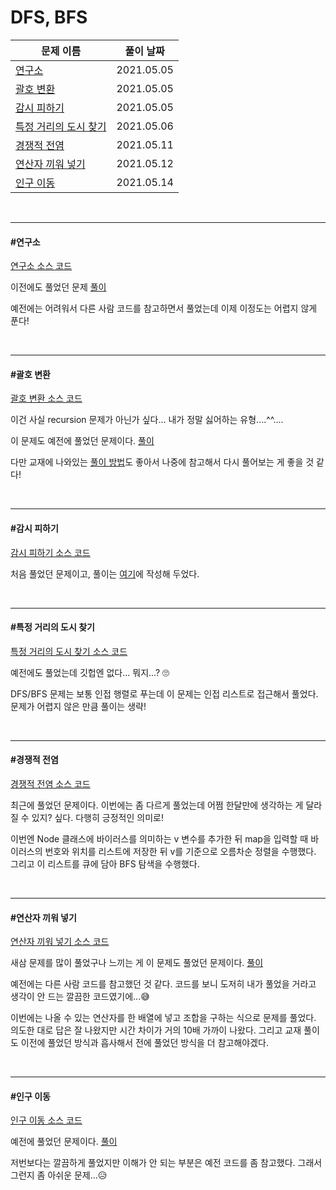 # DFS, BFS

| 문제 이름                                       | 풀이 날짜  |
| ----------------------------------------------- | ---------- |
| [연구소](#연구소)                               | 2021.05.05 |
| [괄호 변환](#괄호-변환)                         | 2021.05.05 |
| [감시 피하기](#감시-피하기)                     | 2021.05.05 |
| [특정 거리의 도시 찾기](#특정-거리의-도시-찾기) | 2021.05.06 |
| [경쟁적 전염](#경쟁적-전염)                     | 2021.05.11 |
| [연산자 끼워 넣기](#연산자-끼워-넣기)           | 2021.05.12 |
| [인구 이동](#인구-이동)                         | 2021.05.14 |

<br>

<hr>

#### #연구소

[연구소 소스 코드](https://github.com/hjyeon-n/java-for-coding-test/blob/master/DFS%2C%20BFS/hjyeon-n/%EA%B8%B0%EC%B6%9C%20%EB%AC%B8%EC%A0%9C/%EC%97%B0%EA%B5%AC%EC%86%8C.java)

이전에도 풀었던 문제 [풀이](https://github.com/hjyeon-n/Algorithm_study/blob/master/Problem%20Solving/2020.08/BFS%2C%20DFS.md#%EC%97%B0%EA%B5%AC%EC%86%8C) 

예전에는 어려워서 다른 사람 코드를 참고하면서 풀었는데 이제 이정도는 어렵지 않게 푼다!

<br>

<hr>

#### #괄호 변환

[괄호 변환 소스 코드](https://github.com/hjyeon-n/java-for-coding-test/blob/master/DFS%2C%20BFS/hjyeon-n/%EA%B8%B0%EC%B6%9C%20%EB%AC%B8%EC%A0%9C/%EA%B4%84%ED%98%B8%20%EB%B3%80%ED%99%98.java)

이건 사실 recursion 문제가 아닌가 싶다... 내가 정말 싫어하는 유형....^^....

이 문제도 예전에 풀었던 문제이다. [풀이](https://github.com/hjyeon-n/Algorithm_study/blob/master/Problem%20Solving/2020.09/Programmers.md#%EA%B4%84%ED%98%B8-%EB%B3%80%ED%99%98)

다만 교재에 나와있는 [풀이 방법](https://github.com/hjyeon-n/python-for-coding-test/blob/master/13/4.java)도 좋아서 나중에 참고해서 다시 풀어보는 게 좋을 것 같다!

<br>

<hr>

#### #감시 피하기

[감시 피하기 소스 코드](https://github.com/hjyeon-n/java-for-coding-test/blob/master/DFS%2C%20BFS/hjyeon-n/%EA%B8%B0%EC%B6%9C%20%EB%AC%B8%EC%A0%9C/%EA%B0%90%EC%8B%9C%20%ED%94%BC%ED%95%98%EA%B8%B0.java)

처음 풀었던 문제이고, 풀이는 [여기](https://github.com/hjyeon-n/Algorithm_study/blob/master/Problem%20Solving/2021.05/BFS%2C%20DFS.md#%EA%B0%90%EC%8B%9C-%ED%94%BC%ED%95%98%EA%B8%B0)에 작성해 두었다.

<br>

<hr>

#### #특정 거리의 도시 찾기

[특정 거리의 도시 찾기 소스 코드](https://github.com/hjyeon-n/java-for-coding-test/blob/master/DFS%2C%20BFS/hjyeon-n/%EA%B8%B0%EC%B6%9C%20%EB%AC%B8%EC%A0%9C/%ED%8A%B9%EC%A0%95%20%EA%B1%B0%EB%A6%AC%EC%9D%98%20%EB%8F%84%EC%8B%9C%20%EC%B0%BE%EA%B8%B0.java)

예전에도 풀었는데 깃헙엔 없다... 뭐지...? 🙄

DFS/BFS 문제는 보통 인접 행렬로 푸는데 이 문제는 인접 리스트로 접근해서 풀었다. 문제가 어렵지 않은 만큼 풀이는 생략!

<br>

<hr>

#### #경쟁적 전염

[경쟁적 전염 소스 코드](https://github.com/hjyeon-n/java-for-coding-test/blob/master/DFS%2C%20BFS/hjyeon-n/%EA%B8%B0%EC%B6%9C%20%EB%AC%B8%EC%A0%9C/%EA%B2%BD%EC%9F%81%EC%A0%81%20%EC%A0%84%EC%97%BC.java)

최근에 풀었던 문제이다. 이번에는 좀 다르게 풀었는데 어쩜 한달만에 생각하는 게 달라질 수 있지? 싶다. 다행히 긍정적인 의미로!

이번엔 Node 클래스에 바이러스를 의미하는 v 변수를 추가한 뒤 map을 입력할 때 바이러스의 번호와 위치를 리스트에 저장한 뒤 v를 기준으로 오름차순 정렬을 수행했다. 그리고 이 리스트를 큐에 담아 BFS 탐색을 수행했다.

<br>

<hr>

#### #연산자 끼워 넣기

[연산자 끼워 넣기 소스 코드](https://github.com/hjyeon-n/java-for-coding-test/tree/master/DFS%2C%20BFS/hjyeon-n/%EA%B8%B0%EC%B6%9C%20%EB%AC%B8%EC%A0%9C/%EC%97%B0%EC%82%B0%EC%9E%90%20%EB%81%BC%EC%9B%8C%20%EB%84%A3%EA%B8%B0)

새삼 문제를 많이 풀었구나 느끼는 게 이 문제도 풀었던 문제이다. [풀이](https://github.com/hjyeon-n/Algorithm_study/blob/master/Problem%20Solving/2020.10/BFS%2C%20DFS.md#%EC%97%B0%EC%82%B0%EC%9E%90-%EB%81%BC%EC%9B%8C%EB%84%A3%EA%B8%B0)

예전에는 다른 사람 코드를 참고했던 것 같다. 코드를 보니 도저히 내가 풀었을 거라고 생각이 안 드는 깔끔한 코드였기에...😅

이번에는 나올 수 있는 연산자를 한 배열에 넣고 조합을 구하는 식으로 문제를 풀었다. 의도한 대로 답은 잘 나왔지만 시간 차이가 거의 10배 가까이 나왔다. 그리고 교재 풀이도 이전에 풀었던 방식과 흡사해서 전에 풀었던 방식을 더 참고해야겠다.

<br>

<hr>

#### #인구 이동

[인구 이동 소스 코드](https://github.com/hjyeon-n/java-for-coding-test/blob/master/DFS%2C%20BFS/hjyeon-n/%EA%B8%B0%EC%B6%9C%20%EB%AC%B8%EC%A0%9C/%EC%9D%B8%EA%B5%AC%20%EC%9D%B4%EB%8F%99.java)

예전에 풀었던 문제이다. [풀이](https://github.com/hjyeon-n/Algorithm_study/blob/master/Problem%20Solving/2020.09/BFS%2C%20DFS.md#%EC%9D%B8%EA%B5%AC-%EC%9D%B4%EB%8F%99)

저번보다는 깔끔하게 풀었지만 이해가 안 되는 부분은 예전 코드를 좀 참고했다. 그래서 그런지 좀 아쉬운 문제...😥